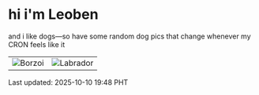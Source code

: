 # hi i'm Leoben

and i like dogs—so have some random dog pics that change whenever my CRON feels like it

|  |  |
|--------|----------|
| ![Borzoi](https://random-dog-vercel.vercel.app/api/random-borzoi?v=1760096917) | ![Labrador](https://random-dog-vercel.vercel.app/api/random-labrador?v=1760096917) |

Last updated: 2025-10-10 19:48 PHT
